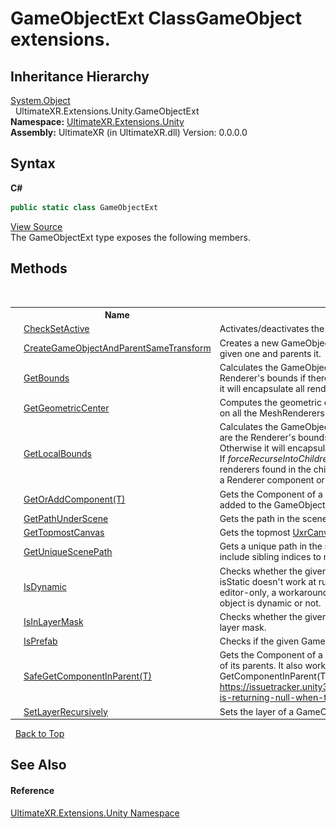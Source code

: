 # GameObjectExt ClassGameObject extensions.


## Inheritance Hierarchy
<a href="https://docs.microsoft.com/dotnet/api/system.object" target="_blank" rel="noopener noreferrer">System.Object</a><br />&nbsp;&nbsp;UltimateXR.Extensions.Unity.GameObjectExt<br />
**Namespace:**&nbsp;<a href="N_UltimateXR_Extensions_Unity">UltimateXR.Extensions.Unity</a><br />**Assembly:**&nbsp;UltimateXR (in UltimateXR.dll) Version: 0.0.0.0

## Syntax

**C#**<br />
``` C#
public static class GameObjectExt
```

<a href="UltimateXR/Scripts/Extensions/Unity/GameObjectExt.cs" rel="noopener noreferrer" title="View the source code">View Source</a><br />
The GameObjectExt type exposes the following members.


## Methods
&nbsp;<table><tr><th></th><th>Name</th><th>Description</th></tr><tr><td>![Public method](media/pubmethod.gif "Public method")![Static member](media/static.gif "Static member")</td><td><a href="M_UltimateXR_Extensions_Unity_GameObjectExt_CheckSetActive">CheckSetActive</a></td><td>
Activates/deactivates the object if it isn't active already.</td></tr><tr><td>![Public method](media/pubmethod.gif "Public method")![Static member](media/static.gif "Static member")</td><td><a href="M_UltimateXR_Extensions_Unity_GameObjectExt_CreateGameObjectAndParentSameTransform">CreateGameObjectAndParentSameTransform</a></td><td>
Creates a new GameObject in the exact same position as the given one and parents it.</td></tr><tr><td>![Public method](media/pubmethod.gif "Public method")![Static member](media/static.gif "Static member")</td><td><a href="M_UltimateXR_Extensions_Unity_GameObjectExt_GetBounds">GetBounds</a></td><td>
Calculates the GameObjectBounds. The bounds are the Renderer's bounds if there is one in the GameObject. Otherwise it will encapsulate all renderers found in the children.</td></tr><tr><td>![Public method](media/pubmethod.gif "Public method")![Static member](media/static.gif "Static member")</td><td><a href="M_UltimateXR_Extensions_Unity_GameObjectExt_GetGeometricCenter">GetGeometricCenter</a></td><td>
Computes the geometric center of the given GameObject based on all the MeshRenderers in the hierarchy.</td></tr><tr><td>![Public method](media/pubmethod.gif "Public method")![Static member](media/static.gif "Static member")</td><td><a href="M_UltimateXR_Extensions_Unity_GameObjectExt_GetLocalBounds">GetLocalBounds</a></td><td>
Calculates the GameObjectBounds in local space. The bounds are the Renderer's bounds if there is one in the GameObject. Otherwise it will encapsulate all renderers found in the children. If *forceRecurseIntoChildren* is true, it will also encapsulate all renderers found in the children no matter if the GameObject has a Renderer component or not.</td></tr><tr><td>![Public method](media/pubmethod.gif "Public method")![Static member](media/static.gif "Static member")</td><td><a href="M_UltimateXR_Extensions_Unity_GameObjectExt_GetOrAddComponent__1">GetOrAddComponent(T)</a></td><td>
Gets the Component of a given type. If it doesn't exist, it is added to the GameObject.</td></tr><tr><td>![Public method](media/pubmethod.gif "Public method")![Static member](media/static.gif "Static member")</td><td><a href="M_UltimateXR_Extensions_Unity_GameObjectExt_GetPathUnderScene">GetPathUnderScene</a></td><td>
Gets the path in the scene of the given GameObject.</td></tr><tr><td>![Public method](media/pubmethod.gif "Public method")![Static member](media/static.gif "Static member")</td><td><a href="M_UltimateXR_Extensions_Unity_GameObjectExt_GetTopmostCanvas">GetTopmostCanvas</a></td><td>
Gets the topmost <a href="T_UltimateXR_UI_UnityInputModule_UxrCanvas">UxrCanvas</a> upwards in the hierarchy if it exists.</td></tr><tr><td>![Public method](media/pubmethod.gif "Public method")![Static member](media/static.gif "Static member")</td><td><a href="M_UltimateXR_Extensions_Unity_GameObjectExt_GetUniqueScenePath">GetUniqueScenePath</a></td><td>
Gets a unique path in the scene for the given GameObject. It will include sibling indices to make it unique.</td></tr><tr><td>![Public method](media/pubmethod.gif "Public method")![Static member](media/static.gif "Static member")</td><td><a href="M_UltimateXR_Extensions_Unity_GameObjectExt_IsDynamic">IsDynamic</a></td><td>
Checks whether the given GameObject is dynamic. Since isStatic doesn't work at runtime due to the static flags being editor-only, a workaround is required to try to find out if an object is dynamic or not.</td></tr><tr><td>![Public method](media/pubmethod.gif "Public method")![Static member](media/static.gif "Static member")</td><td><a href="M_UltimateXR_Extensions_Unity_GameObjectExt_IsInLayerMask">IsInLayerMask</a></td><td>
Checks whether the given GameObject's layer is present in a layer mask.</td></tr><tr><td>![Public method](media/pubmethod.gif "Public method")![Static member](media/static.gif "Static member")</td><td><a href="M_UltimateXR_Extensions_Unity_GameObjectExt_IsPrefab">IsPrefab</a></td><td>
Checks if the given GameObject is a prefab.</td></tr><tr><td>![Public method](media/pubmethod.gif "Public method")![Static member](media/static.gif "Static member")</td><td><a href="M_UltimateXR_Extensions_Unity_GameObjectExt_SafeGetComponentInParent__1">SafeGetComponentInParent(T)</a></td><td>
Gets the Component of a given type in the GameObject or any of its parents. It also works on prefabs, where regular GetComponentInParent(Type, Boolean) will not work: https://issuetracker.unity3d.com/issues/getcomponentinparent-is-returning-null-when-the-gameobject-is-a-prefab</td></tr><tr><td>![Public method](media/pubmethod.gif "Public method")![Static member](media/static.gif "Static member")</td><td><a href="M_UltimateXR_Extensions_Unity_GameObjectExt_SetLayerRecursively">SetLayerRecursively</a></td><td>
Sets the layer of a GameObject and all its children.</td></tr></table>&nbsp;
<a href="#gameobjectext-class">Back to Top</a>

## See Also


#### Reference
<a href="N_UltimateXR_Extensions_Unity">UltimateXR.Extensions.Unity Namespace</a><br />